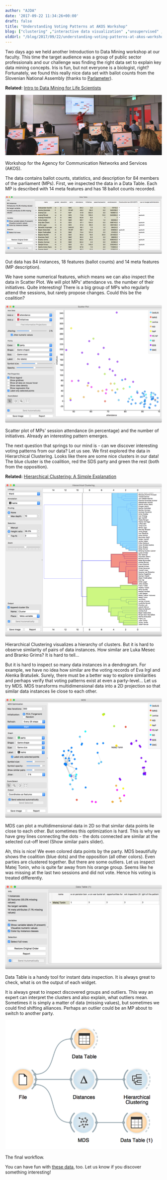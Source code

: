 ```yaml
---
author: "AJDA"
date: '2017-09-22 11:34:26+00:00'
draft: false
title: "Understanding Voting Patterns at AKOS Workshop"
blog: ["clustering" ,"interactive data visualization" ,"unsupervised" ,"visualization"  ,"workshop" ]
oldUrl: "/blog/2017/09/22/understanding-voting-patterns-at-akos-workshop/"
---
```


Two days ago we held another Introduction to Data Mining workshop at our faculty. This time the target audience was a group of public sector professionals and our challenge was finding the right data set to explain key data mining concepts. Iris is fun, but not everyone is a biologist, right? Fortunately, we found this really nice data set with ballot counts from the Slovenian National Assembly (thanks to [Parlameter](https://parlameter.si/)).


**Related:** [Intro to Data Mining for Life Scientists](/blog/2016/10/02/intro-to-data-mining-for-life-scientists/)




![](IMG_20170920_105828-1.jpg)

Workshop for the Agency for Communication Networks and Services (AKOS).



The data contains ballot counts, statistics, and description for 84 members of the parliament (MPs). First, we inspected the data in a Data Table. Each MP is described with 14 meta features and has 18 ballot counts recorded.

![](Screen-Shot-2017-09-22-at-10.31.51.png)

Out data has 84 instances, 18 features (ballot counts) and 14 meta features (MP description).



We have some numerical features, which means we can also inspect the data in Scatter Plot. We will plot MPs' attendance vs. the number of their initiatives. Quite interesting! There is a big group of MPs who regularly attend the sessions, but rarely propose changes. Could this be the coalition?

![](Screen-Shot-2017-09-22-at-13.48.24.png)

Scatter plot of MPs' session attendance (in percentage) and the number of initiatives. Already an interesting pattern emerges.



The next question that springs to our mind is - can we discover interesting voting patterns from our data? Let us see. We first explored the data in Hierarchical Clustering. Looks like there are some nice clusters in our data! The blue cluster is the coalition, red the SDS party and green the rest (both from the opposition).


**Related:** [Hierarchical Clustering: A Simple Explanation](/blog/2015-12-02-hierarchical-clustering-a-simple-explanation/)




![](Screen-Shot-2017-09-22-at-10.58.08.png)

Hierarchical Clustering visualizes a hierarchy of clusters. But it is hard to observe similarity of pairs of data instances. How similar are Luka Mesec and Branko Grims? It is hard to tell...



But it is hard to inspect so many data instances in a dendrogram. For example, we have no idea how similar are the voting records of Eva Irgl and Alenka Bratušek. Surely, there must be a better way to explore similarities and perhaps verify that voting patterns exist at even a party-level... Let us try MDS. MDS transforms multidimensional data into a 2D projection so that similar data instances lie close to each other.

![](Screen-Shot-2017-09-22-at-11.08.28.png)

MDS can plot a multidimensional data in 2D so that similar data points lie close to each other. But sometimes this optimization is hard. This is why we have grey lines connecting the dots - the dots connected are similar at the selected cut-off level (Show similar pairs slider).



Ah, this is nice! We even colored data points by the party. MDS beautifully shows the coalition (blue dots) and the opposition (all other colors). Even parties are clustered together. But there are some outliers. Let us inspect Matej Tonin, who is quite far away from his orange group. Seems like he was missing at the last two sessions and did not vote. Hence his voting is treated differently.

![](Screen-Shot-2017-09-22-at-11.16.02.png)

Data Table is a handy tool for instant data inspection. It is always great to check, what is on the output of each widget.



It is always great to inspect discovered groups and outliers. This way an expert can interpret the clusters and also explain, what outliers mean. Sometimes it is simply a matter of data (missing values), but sometimes we could find shifting alliances. Perhaps an outlier could be an MP about to switch to another party.

![](Screen-Shot-2017-09-22-at-11.56.35.png)

The final workflow.



You can have fun with [these data](https://raw.githubusercontent.com/ajdapretnar/datasets/master/data/slovenian-national-assembly-eng.tab), too. Let us know if you discover something interesting!


